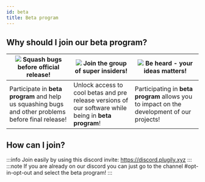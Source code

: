 ```yaml
---
id: beta
title: Beta program
---
```


## Why should I join our beta program?  

| ![](https://i.imgur.com/Nwbb1Fc.png) Squash bugs before official release!                           | ![](https://i.imgur.com/24uXcOO.png) Join the group of super insiders!                                | ![](https://i.imgur.com/ui5pPuc.png) Be heard - your ideas matters!                        |
|-----------------------------------------------------------------------------------------------------|-------------------------------------------------------------------------------------------------------|--------------------------------------------------------------------------------------------|
| Participate in **beta program** and help us squashing bugs and other problems before final release! | Unlock access to cool betas and pre release versions of our software while being in **beta program**! | Participating in **beta program** allows you to impact on the development of our projects! |







## How can I join?
:::info
Join easily by using this discord invite: https://discord.plugily.xyz
:::
:::note
If you are already on our discord you can just go to the channel #opt-in-opt-out and select the beta program!
:::


